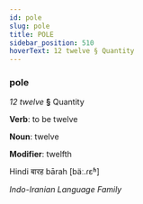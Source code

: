 ```yaml
---
id: pole
slug: pole
title: POLE
sidebar_position: 510
hoverText: 12 twelve § Quantity
---
```


### pole

*12 twelve* **§** Quantity

**Verb**: to be twelve

**Noun**: twelve

**Modifier**: twelfth

Hindi बारह bārah [bäː.ɾɛʱ]

*Indo-Iranian Language Family*
